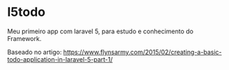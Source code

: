 # l5todo
Meu primeiro app com laravel 5, para estudo e conhecimento do Framework.

Baseado no artigo: https://www.flynsarmy.com/2015/02/creating-a-basic-todo-application-in-laravel-5-part-1/
